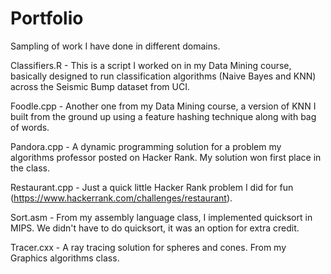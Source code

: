 # Portfolio
Sampling of work I have done in different domains.

Classifiers.R - This is a script I worked on in my Data Mining course, basically designed to run classification algorithms (Naive Bayes and KNN) across the Seismic Bump dataset from UCI.

Foodle.cpp - Another one from my Data Mining course, a version of KNN I built from the ground up using a feature hashing technique along with bag of words.

Pandora.cpp - A dynamic programming solution for a problem my algorithms professor posted on Hacker Rank.  My solution won first place in the class.

Restaurant.cpp - Just a quick little Hacker Rank problem I did for fun (https://www.hackerrank.com/challenges/restaurant).

Sort.asm - From my assembly language class, I implemented quicksort in MIPS.  We didn't have to do quicksort, it was an option for extra credit.

Tracer.cxx - A ray tracing solution for spheres and cones.  From my Graphics algorithms class.
